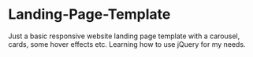 # Landing-Page-Template
Just a basic responsive website landing page template with a carousel, cards, some hover effects etc. Learning how to use jQuery for my needs.
